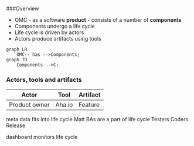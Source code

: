 ###Overview
- OMC -  as a software **product** - consists of a number of **components**
- Components undergo a life cycle
- Life cycle is driven by actors
- Actors produce artifacts using tools

```mermaid
graph LR
    OMC-- has -->Components;
graph TD    
	Components -->C;
```
### Actors, tools and artifacts
|Actor|Tool|Artifact
|--|--|--|
|  Product owner| Aha.io |Feature

meta data fits into life cycle
Matt
BAs are a part of life cycle 
Testers
Coders
Release

dashboard monitors life cycle



<!--stackedit_data:
eyJoaXN0b3J5IjpbMTA0NzczMzQwMCwtMTg4NTAzNDY5MiwxND
U0NzA4NzMxLC02NzkxNDYyNzAsMTgzMDM5MDQ1NSwtNDY2MzUx
ODQ5XX0=
-->